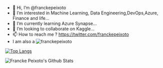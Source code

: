 - 👋 Hi, I’m @franckepeixoto
- 👀 I’m interested in  Machine Learning, Data Engineering,DevOps,Azure, Finance and life...
- 🌱 I’m currently learning Azure Synapse...
- 💞️ I’m looking to collaborate on Kaggle...
- 📫 How to reach me ? https://twitter.com/franckepeixoto  
- I am also a ![franckepeixoto](https://road-to-kaggle-grandmaster.vercel.app/api/simple/franckepeixoto)
<!---
franckepeixoto/franckepeixoto is a ✨ special ✨ repository because its `README.md` (this file) appears on your GitHub profile.
You can click the Preview link to take a look at your changes.
--->
 [![Top Langs](https://github-readme-stats.vercel.app/api/top-langs/?username=franckepeixoto&langs_count=12&count_private=true)](https://github.com/franckepeixoto/github-readme-stats)

<img align="left" alt="Francke Peixoto's Github Stats" 
     src="https://github-readme-stats.vercel.app/api?username=franckepeixoto&show_icons=true&hide_border=true" />
